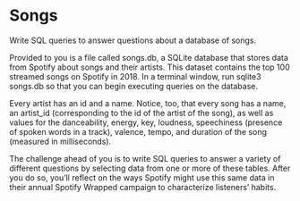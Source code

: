 # Songs

Write SQL queries to answer questions about a database of songs.

Provided to you is a file called songs.db, a SQLite database that stores data from Spotify about songs and their artists. This dataset contains the top 100 streamed songs on Spotify in 2018. In a terminal window, run sqlite3 songs.db so that you can begin executing queries on the database.

Every artist has an id and a name. Notice, too, that every song has a name, an artist_id (corresponding to the id of the artist of the song), as well as values for the danceability, energy, key, loudness, speechiness (presence of spoken words in a track), valence, tempo, and duration of the song (measured in milliseconds).

The challenge ahead of you is to write SQL queries to answer a variety of different questions by selecting data from one or more of these tables. After you do so, you’ll reflect on the ways Spotify might use this same data in their annual Spotify Wrapped campaign to characterize listeners’ habits.

